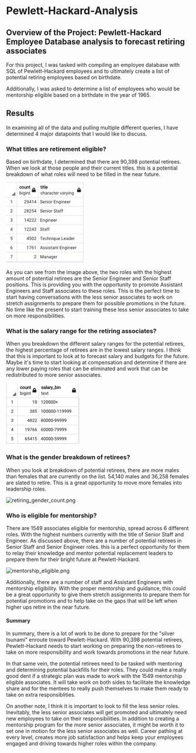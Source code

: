 # Pewlett-Hackard-Analysis

## Overview of the Project: Pewlett-Hackard Employee Database analysis to forecast retiring associates

For this project, I was tasked with compiling an employee database with SQL of Pewlett-Hackard employees and to ultimately create a list of potential retiring employees based on birthdate. 

Additionally, I was asked to determine a list of employees who would be mentorship eligible based on a birthdate in the year of 1965.

## Results

In examining all of the data and pulling multiple different queries, I have determined 4 major datapoints that I would like to discuss. 

### What titles are retirement eligible? 
Based on birthdate, I determined that there are 90,398 potential retirees. When we look at those people and their current titles. this is a potential breakdown of what roles will need to be filled in the near future. 

![retiring_titles.png](https://github.com/melaniekelsey/Pewlett-Hackard-analysis/blob/main/Resources/retiring_titles.png)

As you can see from the image above, the two roles with the highest amount of potential retirees are the Senior Engineer and Senior Staff positions. This is providing you with the opportunity to promote Assistant Engineers and Staff associates to these roles. This is the perfect time to start having conversations with the less senior associates to work on stretch assignments to prepare them for possible promotions in the future. No time like the present to start training these less senior associates to take on more responsibilities. 

### What is the salary range for the retiring associates?
When you breakdown the different salary ranges for the potential retirees, the highest percentage of retirees are in the lowest salary ranges. I think that this is important to look at to forecast salary and budgets for the future. Maybe it's time to start looking at compensation and determine if there are any lower paying roles that can be eliminated and work that can be redistributed to more senior associates. 

![retiring_salary_bins.png](https://github.com/melaniekelsey/Pewlett-Hackard-analysis/blob/main/Resources/retiring_salary_bins.png)

### What is the gender breakdown of retirees?
When you look at breakdown of potential retirees, there are more males than females that are currently on the list. 54,140 males and 36,258 females are slated to retire. This is a great opportunity to move more females into leadership roles. 

![retiring_gender_count.png](https://github.com/melaniekelsey/Pewlett_Hackard_analysis/blob/main/Resources/retiring_gender_count.png)

### Who is eligible for mentorship?
There are 1549 associates eligible for mentorship, spread across 6 different roles. With the highest numbers currently with the title of Senior Staff and Engineer. As discussed above, there are a number of potential retirees in Senior Staff and Senior Engineer roles. this is a perfect opportunity for them to relay their knowledge and mentor potential replacement leaders to prepare them for their bright future at Pewlett-Hackard. 

![mentorship_eligible.png](https://github.com/melaniekelsey/Pewlett_Hackard_analysis/blob/main/Resources/mentorship_eligible.png)

Additionally, there are a number of staff and Assistant Engineers with mentorship eligibility. With the proper mentorship and guidance, this could be a great opportunity to give them stretch assignments to prepare them for potential promotions and to help take on the gaps that will be left when higher ups retire in the near future. 

#### Summary
In summary, there is a lot of work to be done to prepare for the "silver tsunami" enroute toward Pewlett-Hackard. With 90,398 potential retirees, Pewlett-Hackard needs to start working on preparing the non-retirees to take on more responsibility and work towards promotions in the near future. 

In that same vein, the potential retirees need to be tasked with mentoring and determining potential backfills for their roles. They could make a really good dent if a strategic plan was made to work with the 1549 mentorship eligible associates. It will take work on both sides to facilitate the knowledge share and for the mentees to really push themselves to make them ready to take on extra responsiblities. 

On another note, I think it is important to look to fill the less senior roles. Inevitably, the less senior associates will get promoted and ultimately need new employees to take on their responsibilities. In addition to creating a mentorship program for the more senior associates, it might be worth it to set one in motion for the less senior associates as well. Career pathing at every level, creates more job satisfaction and helps keep your employees engaged and driving towards higher roles within the company. 
